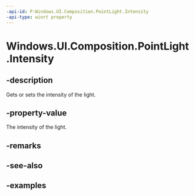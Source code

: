 ```yaml
---
-api-id: P:Windows.UI.Composition.PointLight.Intensity
-api-type: winrt property
---
```


<!-- Property syntax.
public float Intensity { get;  set; }
-->

# Windows.UI.Composition.PointLight.Intensity

## -description

Gets or sets the intensity of the light.



## -property-value

The intensity of the light.

## -remarks

## -see-also

## -examples

